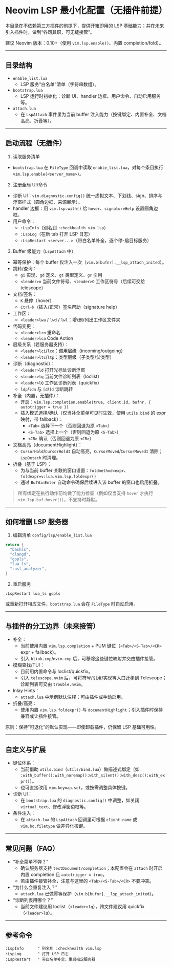 # Neovim LSP 最小化配置（无插件前提）

本目录在不依赖第三方插件的前提下，提供开箱即用的 LSP 基础能力；并在未来引入插件时，做到“各司其职，可无缝接管”。

建议 Neovim 版本：0.10+（使用 `vim.lsp.enable()`、内置 completion/fold）。

---

## 目录结构

- `enable_list.lua`
    - LSP 服务“白名单”清单（字符串数组）。
- `bootstrap.lua`
    - LSP 运行时初始化：诊断 UI、handler 边框、用户命令、自动启用服务等。
- `attach.lua`
    - 在 `LspAttach` 事件里为当前 buffer 注入能力（按键绑定、内置补全、文档高亮、折叠等）。

---

## 启动流程（无插件）

1) 读取服务清单

- `bootstrap.lua` 在 `FileType` 回调中读取 `enable_list.lua`，对每个条目执行 `vim.lsp.enable(<server_name>)`。

2) 注册全局 UI/命令

- 诊断 UI：`vim.diagnostic.config()` 统一虚拟文本、下划线、sign、排序与浮窗样式（圆角边框、来源展示）。
- handler 边框：用 `vim.lsp.with()` 给 `hover`、`signatureHelp` 设置圆角边框。
- 用户命令：
    - `:LspInfo`（别名到 `:checkhealth vim.lsp`）
    - `:LspLog`（在新 tab 打开 LSP 日志）
    - `:LspRestart <server...>`（带白名单补全，逐个停-启目标服务）

3) Buffer 级能力（`LspAttach` 中）

- 幂等保护：每个 buffer 仅注入一次（`vim.b[bufnr].__lsp_attach_inited`）。
- 跳转/查询：
    - `gi` 实现、`gd` 定义、`gt` 类型定义、`gr` 引用
    - `<leader>o` 当前文件符号、`<leader>O` 工作区符号（后续可交给 telescope）
- 文档/签名：
    - `K` 悬停（hover）
    - `Ctrl-k`（插入/正常）签名帮助（signature help）
- 工作区：
    - `<leader>lwa` / `lwd` / `lwl`：增/删/列出工作区文件夹
- 代码变更：
    - `<leader>lrn` 重命名
    - `<leader>lca` Code Action
- 层级关系（若服务器支持）：
    - `<leader>lci`/`lco`：调用层级（incoming/outgoing）
    - `<leader>ltc`/`ltp`：类型层级（子类型/父类型）
- 诊断（diagnostic）：
    - `<leader>ld` 打开光标处诊断浮窗
    - `<leader>lq` 当前文件诊断列表（loclist）
    - `<leader>lQ` 工作区诊断列表（quickfix）
    - `ldp`/`ldn` 与 `[d`/`]d` 诊断跳转
- 补全（内置，无插件）：
    - 开启：`vim.lsp.completion.enable(true, client.id, bufnr, { autotrigger = true })`
    - 插入模式选择/确认（仅当补全菜单可见时生效，使用 `utils.bind` 的 expr 映射，带 fallback）：
        - `<Tab>` 选择下一个（否则回退为原 `<Tab>`）
        - `<S-Tab>` 选择上一个（否则回退为原 `<S-Tab>`）
        - `<CR>` 确认（否则回退为原 `<CR>`）
- 文档高亮（documentHighlight）：
    - `CursorHold`/`CursorHoldI` 自动高亮，`CursorMoved`/`CursorMovedI` 清除；`LspDetach` 时清理。
- 折叠（基于 LSP）：
    - 为与当前 buffer 关联的窗口设置：`foldmethod=expr`、`foldexpr=v:lua.vim.lsp.foldexpr()`
    - 通过 `BufWinEnter` 自动命令确保后续进入该 buffer 的窗口也启用折叠。

> 所有绑定在执行动作前均做了能力检查（例如仅当支持 `hover` 才执行 `vim.lsp.buf.hover()`），不支持时静默。

---

## 如何增删 LSP 服务器

1) 编辑清单 `config/lsp/enable_list.lua`

```lua
return {
  "bashls",
  "clangd",
  "gopls",
  "lua_ls",
  "rust_analyzer",
}
```

2) 重启服务

```vim
:LspRestart lua_ls gopls
```

或重新打开相应文件，`bootstrap.lua` 会在 `FileType` 时自动启用。

---

## 与插件的分工边界（未来接管）

- 补全：
    - 当前使用内置 `vim.lsp.completion` + PUM 键位（`<Tab>/<S-Tab>/<CR>` expr + fallback）。
    - 引入 `blink.cmp`/`nvim-cmp` 后，可移除这些键位映射并交由插件接管。
- 模糊查找/TUI：
    - 目前用内置命令与 loclist/quickfix。
    - 引入 `telescope.nvim` 后，可将符号/引用/实现等入口迁移到 Telescope；诊断列表可交由 `trouble.nvim`。
- Inlay Hints：
    - `attach.lua` 中示例默认注释；可由插件或手动启用。
- 折叠/高亮：
    - 使用内置 `vim.lsp.foldexpr()` 与 `documentHighlight`；引入插件时保持兼容或让插件接管。

原则：保持“可退化”的默认实现——即使卸载插件，仍保留 LSP 基础可用性。

---

## 自定义与扩展

- 键位体系：
    - 当前借助 `utils.bind`（`utils/bind.lua`）做描述式绑定（如 `:with_buffer():with_noremap():with_silent():with_desc():with_expr()`）。
    - 也可直接改用 `vim.keymap.set`，或按需调整具体按键。
- 诊断 UI：
    - 在 `bootstrap.lua` 的 `diagnostic.config()` 中调整，如关闭 `virtual_text`、修改浮窗边框等。
- 条件注入：
    - 在 `attach.lua` 的 `LspAttach` 回调里可根据 `client.name` 或 `vim.bo.filetype` 做差异化按键。

---

## 常见问题（FAQ）

- “补全菜单不弹？”
    - 确认服务器支持 `textDocument/completion`；本配置会在 `attach` 时开启内置 completion 且 `autotrigger = true`。
    - 若由插件接管补全，注意与这里的 `<Tab>/<S-Tab>/<CR>` 不要冲突。
- “为什么会重复注入？”
    - `attach.lua` 已做幂等保护（`vim.b[bufnr].__lsp_attach_inited`）。
- “诊断列表用哪个？”
    - 当前文件建议用 loclist（`<leader>lq`），跨文件建议用 quickfix（`<leader>lQ`）。

---

## 参考命令

```vim
:LspInfo      " 别名到 :checkhealth vim.lsp
:LspLog       " 打开 LSP 日志
:LspRestart   " 带白名单补全，重启指定服务器
```
